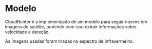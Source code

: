 Modelo
=====

CloudHunter é a implementação de um modelo para seguir nuvens em imagens de satélite, podendo com isso extrair informações sobre velocidade e dereção.

As imagens usadas foram tiradas no espectro de infravermelho.
